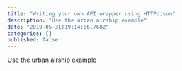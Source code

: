```yaml
---
title: "Writing your own API wrapper using HTTPoison"
description: "Use the urban airship example"
date: "2019-05-31T19:14:06.768Z"
categories: []
published: false
---
```


Use the urban airship example